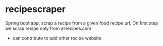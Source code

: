 # recipescraper
Spring boot app, scrap a recipe from a given food recipe url, 
On first step we scrap recipe only from allrecipes.com
* can contribute to add other recipe website
